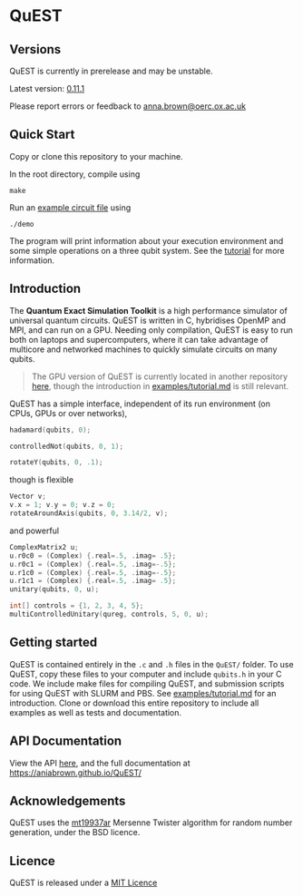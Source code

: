 # QuEST

## Versions

QuEST is currently in prerelease and may be unstable.  

Latest version: [0.11.1](https://github.com/aniabrown/QuEST/releases/tag/v0.11.1) 

Please report errors or feedback to anna.brown@oerc.ox.ac.uk 

## Quick Start

Copy or clone this repository to your machine. 

In the root directory, compile using

```
make
```

Run an [example circuit file](tutorialExample.c) using

```
./demo
```

The program will print information about your execution environment and some simple operations on a three qubit system. See the [tutorial](examples/tutorial.md) for more information. 


## Introduction

The **Quantum Exact Simulation Toolkit** is a high performance simulator of universal quantum circuits. QuEST is written in C, hybridises OpenMP and MPI, and can run on a GPU. Needing only compilation, QuEST is easy to run both on laptops and supercomputers, where it can take advantage of multicore and networked machines to quickly simulate circuits on many qubits.

> The GPU version of QuEST is currently located in another repository [here](https://github.com/aniabrown/QuEST_GPU), though the introduction in [examples/tutorial.md](/examples/tutorial.md) is still relevant.

QuEST has a simple interface, independent of its run environment (on CPUs, GPUs or over networks),
```C
hadamard(qubits, 0);

controlledNot(qubits, 0, 1);

rotateY(qubits, 0, .1);
```
though is flexible
```C
Vector v;
v.x = 1; v.y = 0; v.z = 0;
rotateAroundAxis(qubits, 0, 3.14/2, v);
```
and powerful
```C
ComplexMatrix2 u;
u.r0c0 = (Complex) {.real=.5, .imag= .5};
u.r0c1 = (Complex) {.real=.5, .imag=-.5}; 
u.r1c0 = (Complex) {.real=.5, .imag=-.5};
u.r1c1 = (Complex) {.real=.5, .imag= .5};
unitary(qubits, 0, u);

int[] controls = {1, 2, 3, 4, 5};
multiControlledUnitary(qureg, controls, 5, 0, u);
```

## Getting started

QuEST is contained entirely in the `.c` and `.h` files in the `QuEST/` folder. To use QuEST, copy these files to your computer and include `qubits.h` in your C code. We include make files for compiling QuEST, and submission scripts for using QuEST with SLURM and PBS. See [examples/tutorial.md](/examples/tutorial.md) for an introduction. Clone or download this entire repository to include all examples as well as tests and documentation. 

## API Documentation

View the API [here](https://aniabrown.github.io/QuEST/qubits_8h.html), and the full documentation at https://aniabrown.github.io/QuEST/

## Acknowledgements

QuEST uses the [mt19937ar](http://www.math.sci.hiroshima-u.ac.jp/~m-mat/MT/MT2002/emt19937ar.html) Mersenne Twister algorithm for random number generation, under the BSD licence. 

## Licence

QuEST is released under a [MIT Licence](https://github.com/aniabrown/QuEST/blob/master/LICENCE.txt)



